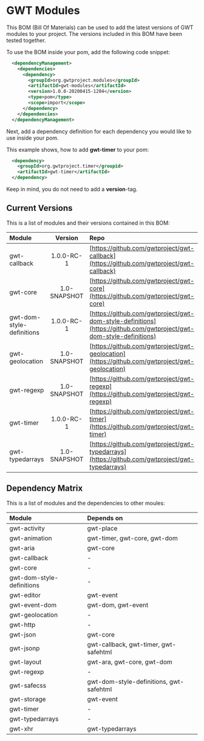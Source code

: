 # GWT Modules
This BOM (Bill Of Materials) can be used to add the latest versions of GWT modules to your project. The versions included in this BOM have been tested together.

To use the BOM inside your pom, add the following code snippet:
```xml
  <dependencyManagement>
    <dependencies>
      <dependency>
        <groupId>org.gwtproject.modules</groupId>
        <artifactId>gwt-modules</artifactId>
        <version>1.0.0-20200415-1204</version>
        <type>pom</type>
        <scope>import</scope>
      </dependency>
    </dependencies>
  </dependencyManagement>
```
Next, add a dependency definition for each dependency you would like to use inside your pom.

This example shows, how to add **gwt-timer** to your pom:
```xml
  <dependency>
    <groupId>org.gwtproject.timer</groupid>
    <artifactId>gwt-timer</artifactId>
  </dependency>
```
Keep in mind, you do not need to add a **version**-tag.

## Current Versions

This is a list of modules and their versions contained in this BOM:

| Module                    |   Version    | Repo                                                                                                               |
|:--------------------------|:------------:|:-------------------------------------------------------------------------------------------------------------------|
| gwt-callback              |  1.0.0-RC-1  | [https://github.com/gwtproject/gwt-callback](https://github.com/gwtproject/gwt-callback)                           |
| gwt-core                  | 1.0-SNAPSHOT | [https://github.com/gwtproject/gwt-core](https://github.com/gwtproject/gwt-core)                                   |
| gwt-dom-style-definitions |  1.0.0-RC-1  | [https://github.com/gwtproject/gwt-dom-style-definitions](https://github.com/gwtproject/gwt-dom-style-definitions) |
| gwt-geolocation           | 1.0-SNAPSHOT | [https://github.com/gwtproject/gwt-geolocation](https://github.com/gwtproject/gwt-geolocation)                     |
| gwt-regexp                | 1.0-SNAPSHOT | [https://github.com/gwtproject/gwt-regexp](https://github.com/gwtproject/gwt-regexp)                               |
| gwt-timer                 |  1.0.0-RC-1  | [https://github.com/gwtproject/gwt-timer](https://github.com/gwtproject/gwt-timer)                                 |
| gwt-typedarrays           | 1.0-SNAPSHOT | [https://github.com/gwtproject/gwt-typedarrays](https://github.com/gwtproject/gwt-typedarrays)                     |

## Dependency Matrix

This is a list of modules and the dependencies to other moules:

| Module                    | Depends on                              |
|:--------------------------|:----------------------------------------|
| gwt-activity              | gwt-place                               |
| gwt-animation             | gwt-timer, gwt-core, gwt-dom            |
| gwt-aria                  | gwt-core                                |
| gwt-callback              | -                                       |
| gwt-core                  | -                                       |
| gwt-dom-style-definitions | -                                       |
| gwt-editor                | gwt-event                               |
| gwt-event-dom             | gwt-dom, gwt-event                      |
| gwt-geolocation           | -                                       |
| gwt-http                  | -                                       |
| gwt-json                  | gwt-core                                |
| gwt-jsonp                 | gwt-callback, gwt-timer, gwt-safehtml   |
| gwt-layout                | gwt-ara, gwt-core, gwt-dom              |
| gwt-regexp                | -                                       |
| gwt-safecss               | gwt-dom-style-definitions, gwt-safehtml |
| gwt-storage               | gwt-event                               |
| gwt-timer                 | -                                       |
| gwt-typedarrays           | -                                       |
| gwt-xhr                   | gwt-typedarrays                         |
